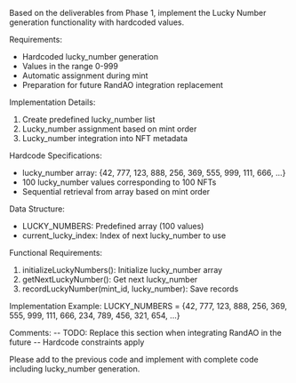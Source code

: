 Based on the deliverables from Phase 1, implement the Lucky Number generation functionality with hardcoded values.

Requirements:

- Hardcoded lucky_number generation
- Values in the range 0-999
- Automatic assignment during mint
- Preparation for future RandAO integration replacement

Implementation Details:

1. Create predefined lucky_number list
2. Lucky_number assignment based on mint order
3. Lucky_number integration into NFT metadata

Hardcode Specifications:

- lucky_number array: {42, 777, 123, 888, 256, 369, 555, 999, 111, 666, ...}
- 100 lucky_number values corresponding to 100 NFTs
- Sequential retrieval from array based on mint order

Data Structure:

- LUCKY_NUMBERS: Predefined array (100 values)
- current_lucky_index: Index of next lucky_number to use

Functional Requirements:

1. initializeLuckyNumbers(): Initialize lucky_number array
2. getNextLuckyNumber(): Get next lucky_number
3. recordLuckyNumber(mint_id, lucky_number): Save records

Implementation Example:
LUCKY_NUMBERS = {42, 777, 123, 888, 256, 369, 555, 999, 111, 666, 234, 789, 456, 321, 654, ...}

Comments:
-- TODO: Replace this section when integrating RandAO in the future
-- Hardcode constraints apply

Please add to the previous code and implement with complete code including lucky_number generation.
